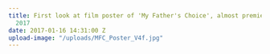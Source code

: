 ```yaml
---
title: First look at film poster of 'My Father's Choice', almost premiering at IFFR
  2017
date: 2017-01-16 14:31:00 Z
upload-image: "/uploads/MFC_Poster_V4f.jpg"
---
```


